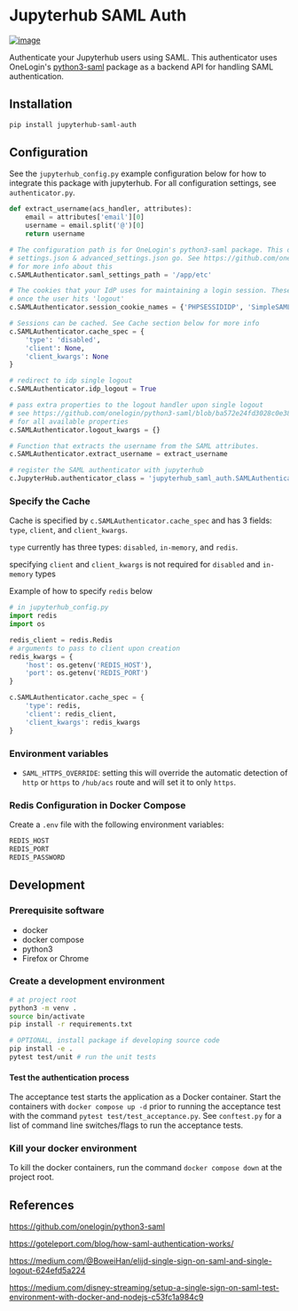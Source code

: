 # Jupyterhub SAML Auth

[![image](https://badge.fury.io/py/jupyterhub-saml-auth.svg)](https://pypi.org/project/jupyterhub-saml-auth/)

Authenticate your Jupyterhub users using SAML. This authenticator uses OneLogin's [python3-saml](https://github.com/onelogin/python3-saml) package as a backend API for handling SAML authentication.


## Installation

``` bash
pip install jupyterhub-saml-auth
```

## Configuration

See the `jupyterhub_config.py` example configuration below for how to integrate this package with jupyterhub. For all configuration settings, see `authenticator.py`.

```python
def extract_username(acs_handler, attributes):
    email = attributes['email'][0]
    username = email.split('@')[0]
    return username

# The configuration path is for OneLogin's python3-saml package. This directory is where
# settings.json & advanced_settings.json go. See https://github.com/onelogin/python3-saml
# for more info about this
c.SAMLAuthenticator.saml_settings_path = '/app/etc'

# The cookies that your IdP uses for maintaining a login session. These will be cleared
# once the user hits 'logout'
c.SAMLAuthenticator.session_cookie_names = {'PHPSESSIDIDP', 'SimpleSAMLAuthTokenIdp'}

# Sessions can be cached. See Cache section below for more info
c.SAMLAuthenticator.cache_spec = {
    'type': 'disabled',
    'client': None,
    'client_kwargs': None
}

# redirect to idp single logout 
c.SAMLAuthenticator.idp_logout = True

# pass extra properties to the logout handler upon single logout
# see https://github.com/onelogin/python3-saml/blob/ba572e24fd3028c0e38c8f9dcd02af46ddcc0870/src/onelogin 
# for all available properties 
c.SAMLAuthenticator.logout_kwargs = {}

# Function that extracts the username from the SAML attributes.
c.SAMLAuthenticator.extract_username = extract_username

# register the SAML authenticator with jupyterhub
c.JupyterHub.authenticator_class = 'jupyterhub_saml_auth.SAMLAuthenticator'
```

### Specify the Cache

Cache is specified by `c.SAMLAuthenticator.cache_spec` and has 3 fields: `type`, `client`, and `client_kwargs`.

`type` currently has three types: `disabled`, `in-memory`, and `redis`.

specifying `client` and `client_kwargs` is not required for `disabled` and `in-memory` types

Example of how to specify `redis` below

```python
# in jupyterhub_config.py
import redis
import os

redis_client = redis.Redis
# arguments to pass to client upon creation
redis_kwargs = {
    'host': os.getenv('REDIS_HOST'),
    'port': os.getenv('REDIS_PORT')
}

c.SAMLAuthenticator.cache_spec = {
    'type': redis,
    'client': redis_client,
    'client_kwargs': redis_kwargs
}
```

### Environment variables

- `SAML_HTTPS_OVERRIDE`: setting this will override the automatic detection of `http` or `https` to `/hub/acs` route and will set it to only `https`.

### Redis Configuration in Docker Compose

Create a `.env` file with the following environment variables:

```bash
REDIS_HOST
REDIS_PORT
REDIS_PASSWORD
```

## Development

### Prerequisite software

- docker
- docker compose
- python3
- Firefox or Chrome

### Create a development environment

```bash
# at project root
python3 -m venv .
source bin/activate
pip install -r requirements.txt

# OPTIONAL, install package if developing source code
pip install -e .
pytest test/unit # run the unit tests

```

#### Test the authentication process

The acceptance test starts the application as a Docker container. Start the containers with `docker compose up -d` prior to running the acceptance test with the command `pytest test/test_acceptance.py`. See `conftest.py` for a list of command line switches/flags to run the acceptance tests.

### Kill your docker environment

To kill the docker containers, run the command `docker compose down` at the project root.

## References

https://github.com/onelogin/python3-saml

https://goteleport.com/blog/how-saml-authentication-works/

https://medium.com/@BoweiHan/elijd-single-sign-on-saml-and-single-logout-624efd5a224

https://medium.com/disney-streaming/setup-a-single-sign-on-saml-test-environment-with-docker-and-nodejs-c53fc1a984c9
